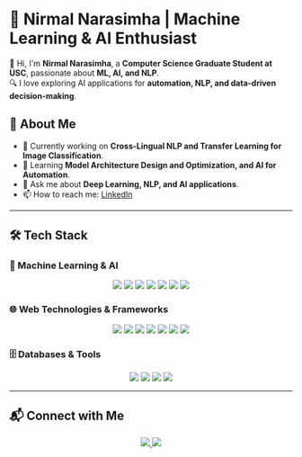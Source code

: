 # 🚀 Nirmal Narasimha | Machine Learning & AI Enthusiast  

👋 Hi, I'm **Nirmal Narasimha**, a **Computer Science Graduate Student at USC**, passionate about **ML, AI, and NLP**.  
🔍 I love exploring AI applications for **automation, NLP, and data-driven decision-making**.

## 🚀 About Me  
- 📌 Currently working on **Cross-Lingual NLP and Transfer Learning for Image Classification**.   
- 📖 Learning **Model Architecture Design and Optimization, and AI for Automation**.  
- 💬 Ask me about **Deep Learning, NLP, and AI applications**.  
- 📫 How to reach me: [LinkedIn](https://www.linkedin.com/in/nirmalnarasimha/)  

---

## 🛠 Tech Stack  

### **📌 Machine Learning & AI**  
<p align="center">
  <img src="https://img.shields.io/badge/-Python-3776AB?style=for-the-badge&logo=python&logoColor=white"/>
  <img src="https://img.shields.io/badge/-PyTorch-EE4C2C?style=for-the-badge&logo=pytorch&logoColor=white"/>
  <img src="https://img.shields.io/badge/-TensorFlow-FF6F00?style=for-the-badge&logo=tensorflow&logoColor=white"/>
  <img src="https://img.shields.io/badge/-Keras-D00000?style=for-the-badge&logo=keras&logoColor=white"/>
  <img src="https://img.shields.io/badge/-Hugging%20Face-FFCC00?style=for-the-badge&logo=huggingface&logoColor=black"/>
  <img src="https://img.shields.io/badge/-Statsmodels-3A75C4?style=for-the-badge"/>
  <img src="https://img.shields.io/badge/-Scikit--Learn-F7931E?style=for-the-badge&logo=scikitlearn&logoColor=white"/>
</p>

### **🌐 Web Technologies & Frameworks**  
<p align="center">
  <img src="https://img.shields.io/badge/-HTML5-E34F26?style=for-the-badge&logo=html5&logoColor=white"/>
  <img src="https://img.shields.io/badge/-CSS3-1572B6?style=for-the-badge&logo=css3&logoColor=white"/>
  <img src="https://img.shields.io/badge/-JavaScript-F7DF1E?style=for-the-badge&logo=javascript&logoColor=black"/>
  <img src="https://img.shields.io/badge/-Node.js-339933?style=for-the-badge&logo=node.js&logoColor=white"/>
  <img src="https://img.shields.io/badge/-Flask-000000?style=for-the-badge&logo=flask&logoColor=white"/>
  <img src="https://img.shields.io/badge/-Flutter-02569B?style=for-the-badge&logo=flutter&logoColor=white"/>
  <img src="https://img.shields.io/badge/-Dart-0175C2?style=for-the-badge&logo=dart&logoColor=white"/>
</p>

### **🗄️ Databases & Tools**  
<p align="center">
  <img src="https://img.shields.io/badge/-PostgreSQL-4169E1?style=for-the-badge&logo=postgresql&logoColor=white"/>
  <img src="https://img.shields.io/badge/-MongoDB-47A248?style=for-the-badge&logo=mongodb&logoColor=white"/>
  <img src="https://img.shields.io/badge/-MySQL-4479A1?style=for-the-badge&logo=mysql&logoColor=white"/>
  <img src="https://img.shields.io/badge/-Git-F05032?style=for-the-badge&logo=git&logoColor=white"/>
</p>

---

## 📬 Connect with Me  
<p align="center">
  <a href="https://www.linkedin.com/in/nirmalnarasimha/">
    <img src="https://img.shields.io/badge/-LinkedIn-0077B5?style=for-the-badge&logo=linkedin&logoColor=white"/>
  </a>
  <a href="https://github.com/Nirmal-Narasimha">
    <img src="https://img.shields.io/badge/-GitHub-181717?style=for-the-badge&logo=github&logoColor=white"/>
  </a>
</p>


